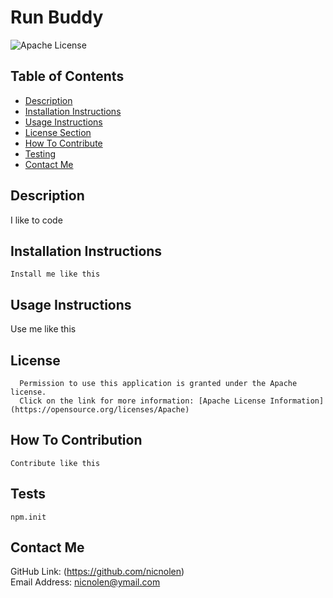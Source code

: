 # Run Buddy

![Apache License](https://img.shields.io/badge/license-Apache-important)

## Table of Contents

- [Description](#description)
- [Installation Instructions](#installation-instructions)
- [Usage Instructions](#usage-instructions)
- [License Section](#license)
- [How To Contribute](#how-to-contribute)
- [Testing](#testing)
- [Contact Me](#contact-me)

## Description

I like to code

## Installation Instructions

    Install me like this

## Usage Instructions

Use me like this

## License

      Permission to use this application is granted under the Apache license.
      Click on the link for more information: [Apache License Information](https://opensource.org/licenses/Apache)

## How To Contribution

    Contribute like this

## Tests

    npm.init

## Contact Me

GitHub Link: (https://github.com/nicnolen)<br>
Email Address: <nicnolen@ymail.com>
